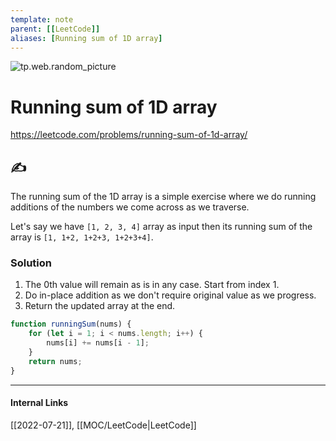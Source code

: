 ```yaml
---
template: note
parent: [[LeetCode]]
aliases: [Running sum of 1D array]
---
```

![tp.web.random_picture](https://images.unsplash.com/photo-1512847179643-f1794c3e0ac8?crop=entropy&cs=tinysrgb&fit=crop&fm=jpg&h=300&ixid=MnwxfDB8MXxyYW5kb218MHx8bGFuZHNjYXBlLHdhdGVyLG1vdW50YWlufHx8fHx8MTY1ODM5MjMyNQ&ixlib=rb-1.2.1&q=80&utm_campaign=api-credit&utm_medium=referral&utm_source=unsplash_source&w=900)

# Running sum of 1D array
https://leetcode.com/problems/running-sum-of-1d-array/

## ✍️
The running sum of the 1D array is a simple exercise where we do running additions of the numbers we come across as we traverse.

Let's say we have `[1, 2, 3, 4]` array as input then its running sum of the array is `[1, 1+2, 1+2+3, 1+2+3+4]`.

### Solution
1. The 0th value will remain as is in any case. Start from index 1.
2. Do in-place addition as we don't require original value as we progress.
3. Return the updated array at the end.

```javascript
function runningSum(nums) {
	for (let i = 1; i < nums.length; i++) {
		nums[i] += nums[i - 1];
	}
	return nums;
}
```

---
#### Internal Links
[[2022-07-21]], [[MOC/LeetCode|LeetCode]]